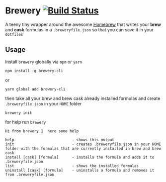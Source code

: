 # Brewery [![Build Status](https://travis-ci.org/albertodotcom/brewery.svg?branch=master)](https://travis-ci.org/albertodotcom/brewery)
A teeny tiny wrapper around the awesome [Homebrew](https://brew.sh/) that writes your **brew** and **cask** formulas in a `.breweryfile.json` so that you can save it in your `dotfiles`

## Usage
Install `brewery` globally via `npm` or `yarn`
```
npm install -g brewery-cli
```
or
```
yarn global add brewery-cli
```
then take all your brew and brew cask already installed formulas and create `.breweryfile.json` in your `HOME` folder 
```
brewery init
```

for help run `brewery`
```
Hi from brewery 🍻  here some help

help                          - shows this output
init                          - creates .breweryfile.json in your HOME folder with the formulas that are currently installed in brew and brew cask
install [cask] [formula]      - installs the formula and adds it to .breweryfile.json
list                          - shows the installed formulas
uninstall [cask] [formula]    - uninstalls a formula and removes it from .breweryfile.json
```
